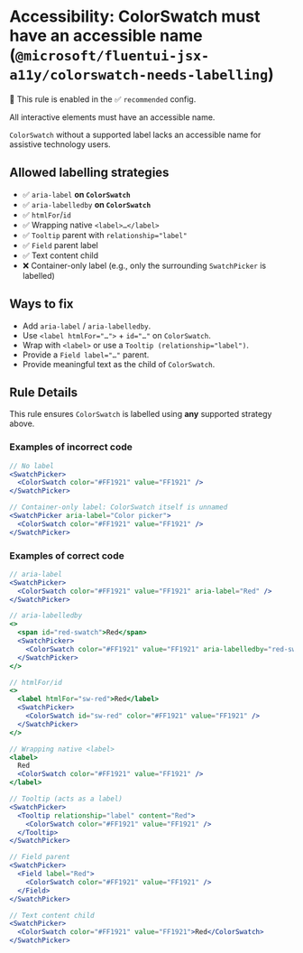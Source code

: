 # Accessibility: ColorSwatch must have an accessible name (`@microsoft/fluentui-jsx-a11y/colorswatch-needs-labelling`)

💼 This rule is enabled in the ✅ `recommended` config.

<!-- end auto-generated rule header -->

All interactive elements must have an accessible name.

`ColorSwatch` without a supported label lacks an accessible name for assistive technology users.

## Allowed labelling strategies

- ✅ `aria-label` **on `ColorSwatch`**
- ✅ `aria-labelledby` **on `ColorSwatch`**
- ✅ `htmlFor`/`id`
- ✅ Wrapping native `<label>…</label>`
- ✅ `Tooltip` parent with `relationship="label"`
- ✅ `Field` parent label
- ✅ Text content child
- ❌ Container-only label (e.g., only the surrounding `SwatchPicker` is labelled)

## Ways to fix

- Add `aria-label` / `aria-labelledby`.
- Use `<label htmlFor="…">` + `id="…"` on `ColorSwatch`.
- Wrap with `<label>` or use a `Tooltip (relationship="label")`.
- Provide a `Field label="…"` parent.
- Provide meaningful text as the child of `ColorSwatch`.

## Rule Details

This rule ensures `ColorSwatch` is labelled using **any** supported strategy above.

### Examples of **incorrect** code

```jsx
// No label
<SwatchPicker>
  <ColorSwatch color="#FF1921" value="FF1921" />
</SwatchPicker>
```

```jsx
// Container-only label: ColorSwatch itself is unnamed
<SwatchPicker aria-label="Color picker">
  <ColorSwatch color="#FF1921" value="FF1921" />
</SwatchPicker>
```

### Examples of **correct** code

```jsx
// aria-label
<SwatchPicker>
  <ColorSwatch color="#FF1921" value="FF1921" aria-label="Red" />
</SwatchPicker>
```

```jsx
// aria-labelledby
<>
  <span id="red-swatch">Red</span>
  <SwatchPicker>
    <ColorSwatch color="#FF1921" value="FF1921" aria-labelledby="red-swatch" />
  </SwatchPicker>
</>
```

```jsx
// htmlFor/id
<>
  <label htmlFor="sw-red">Red</label>
  <SwatchPicker>
    <ColorSwatch id="sw-red" color="#FF1921" value="FF1921" />
  </SwatchPicker>
</>
```

```jsx
// Wrapping native <label>
<label>
  Red
  <ColorSwatch color="#FF1921" value="FF1921" />
</label>
```

```jsx
// Tooltip (acts as a label)
<SwatchPicker>
  <Tooltip relationship="label" content="Red">
    <ColorSwatch color="#FF1921" value="FF1921" />
  </Tooltip>
</SwatchPicker>
```

```jsx
// Field parent
<SwatchPicker>
  <Field label="Red">
    <ColorSwatch color="#FF1921" value="FF1921" />
  </Field>
</SwatchPicker>
```

```jsx
// Text content child
<SwatchPicker>
  <ColorSwatch color="#FF1921" value="FF1921">Red</ColorSwatch>
</SwatchPicker>
```